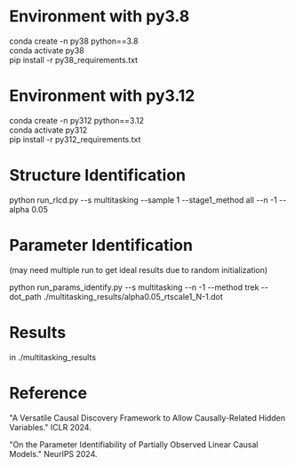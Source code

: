 # Environment with py3.8
conda create -n py38 python==3.8\
conda activate py38\
pip install -r py38_requirements.txt

# Environment with py3.12
conda create -n py312 python==3.12\
conda activate py312\
pip install -r py312_requirements.txt

# Structure Identification 
python run_rlcd.py --s multitasking --sample 1 --stage1_method all --n -1 --alpha 0.05 

# Parameter Identification 

(may need multiple run to get ideal results due to random initialization)

python run_params_identify.py --s multitasking --n -1 --method trek --dot_path ./multitasking_results/alpha0.05_rtscale1_N-1.dot

# Results
in ./multitasking_results

# Reference
"A Versatile Causal Discovery Framework to Allow Causally-Related Hidden Variables." ICLR 2024.

"On the Parameter Identifiability of Partially Observed Linear Causal Models." NeurIPS 2024.
